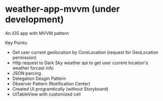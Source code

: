 # weather-app-mvvm (under development)

An iOS app with MVVM pattern


Key Points:
- Get user current geolocation by CoreLocation (request for GeoLocation permission)
- Http request to Dark Sky weather api to get user current location's weather forcast info
- JSON parcing
- Delegation Desgin Pattern
- Observer Pattern (Notification Center)
- Created UI programtically (without Storyboard)
- UITableView with customized cell
